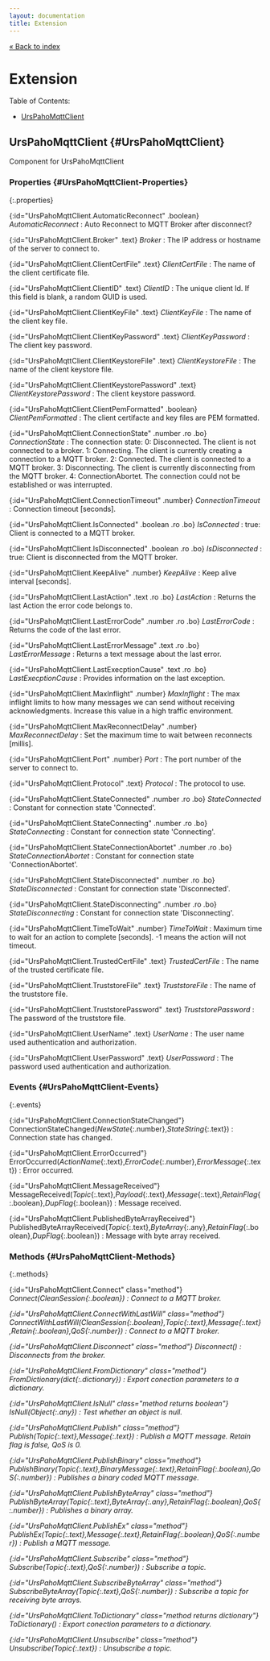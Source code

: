 ```yaml
---
layout: documentation
title: Extension
---
```


[&laquo; Back to index](index.html)
# Extension

Table of Contents:

* [UrsPahoMqttClient](#UrsPahoMqttClient)

## UrsPahoMqttClient  {#UrsPahoMqttClient}

Component for UrsPahoMqttClient



### Properties  {#UrsPahoMqttClient-Properties}

{:.properties}

{:id="UrsPahoMqttClient.AutomaticReconnect" .boolean} *AutomaticReconnect*
: Auto Reconnect to MQTT Broker after disconnect?

{:id="UrsPahoMqttClient.Broker" .text} *Broker*
: The IP address or hostname of the server to connect to.

{:id="UrsPahoMqttClient.ClientCertFile" .text} *ClientCertFile*
: The name of the client certificate file.

{:id="UrsPahoMqttClient.ClientID" .text} *ClientID*
: The unique client Id. If this field is blank, a random GUID is used.

{:id="UrsPahoMqttClient.ClientKeyFile" .text} *ClientKeyFile*
: The name of the client key file.

{:id="UrsPahoMqttClient.ClientKeyPassword" .text} *ClientKeyPassword*
: The client key password.

{:id="UrsPahoMqttClient.ClientKeystoreFile" .text} *ClientKeystoreFile*
: The name of the client keystore file.

{:id="UrsPahoMqttClient.ClientKeystorePassword" .text} *ClientKeystorePassword*
: The client keystore password.

{:id="UrsPahoMqttClient.ClientPemFormatted" .boolean} *ClientPemFormatted*
: The client certifacte and key files are PEM formatted.

{:id="UrsPahoMqttClient.ConnectionState" .number .ro .bo} *ConnectionState*
: The connection state:
0: Disconnected. The client is not connected to a broker.
1: Connecting. The client is currently creating a connection to a MQTT broker.
2: Connected. The client is connected to a MQTT broker.
3: Disconnecting. The client is currently disconnecting from the MQTT broker.
4: ConnectionAbortet. The connection could not be established or was interrupted.

{:id="UrsPahoMqttClient.ConnectionTimeout" .number} *ConnectionTimeout*
: Connection timeout [seconds].

{:id="UrsPahoMqttClient.IsConnected" .boolean .ro .bo} *IsConnected*
: true: Client is connected to a MQTT broker.

{:id="UrsPahoMqttClient.IsDisconnected" .boolean .ro .bo} *IsDisconnected*
: true: Client is disconnected from the MQTT broker.

{:id="UrsPahoMqttClient.KeepAlive" .number} *KeepAlive*
: Keep alive interval [seconds].

{:id="UrsPahoMqttClient.LastAction" .text .ro .bo} *LastAction*
: Returns the last Action the error code belongs to.

{:id="UrsPahoMqttClient.LastErrorCode" .number .ro .bo} *LastErrorCode*
: Returns the code of the last error.

{:id="UrsPahoMqttClient.LastErrorMessage" .text .ro .bo} *LastErrorMessage*
: Returns a text message about the last error.

{:id="UrsPahoMqttClient.LastExecptionCause" .text .ro .bo} *LastExecptionCause*
: Provides information on the last exception.

{:id="UrsPahoMqttClient.MaxInflight" .number} *MaxInflight*
: The max inflight limits to how many messages we can send without receiving acknowledgments.
Increase this value in a high traffic environment.

{:id="UrsPahoMqttClient.MaxReconnectDelay" .number} *MaxReconnectDelay*
: Set the maximum time to wait between reconnects [millis].

{:id="UrsPahoMqttClient.Port" .number} *Port*
: The port number of the server to connect to.

{:id="UrsPahoMqttClient.Protocol" .text} *Protocol*
: The protocol to use.

{:id="UrsPahoMqttClient.StateConnected" .number .ro .bo} *StateConnected*
: Constant for connection state 'Connected'.

{:id="UrsPahoMqttClient.StateConnecting" .number .ro .bo} *StateConnecting*
: Constant for connection state 'Connecting'.

{:id="UrsPahoMqttClient.StateConnectionAbortet" .number .ro .bo} *StateConnectionAbortet*
: Constant for connection state 'ConnectionAbortet'.

{:id="UrsPahoMqttClient.StateDisconnected" .number .ro .bo} *StateDisconnected*
: Constant for connection state 'Disconnected'.

{:id="UrsPahoMqttClient.StateDisconnecting" .number .ro .bo} *StateDisconnecting*
: Constant for connection state 'Disconnecting'.

{:id="UrsPahoMqttClient.TimeToWait" .number} *TimeToWait*
: Maximum time to wait for an action to complete [seconds].
-1 means the action will not timeout.

{:id="UrsPahoMqttClient.TrustedCertFile" .text} *TrustedCertFile*
: The name of the trusted certificate file.

{:id="UrsPahoMqttClient.TruststoreFile" .text} *TruststoreFile*
: The name of the truststore file.

{:id="UrsPahoMqttClient.TruststorePassword" .text} *TruststorePassword*
: The password of the truststore file.

{:id="UrsPahoMqttClient.UserName" .text} *UserName*
: The user name used authentication and authorization.

{:id="UrsPahoMqttClient.UserPassword" .text} *UserPassword*
: The password used authentication and authorization.

### Events  {#UrsPahoMqttClient-Events}

{:.events}

{:id="UrsPahoMqttClient.ConnectionStateChanged"} ConnectionStateChanged(*NewState*{:.number},*StateString*{:.text})
: Connection state has changed.

{:id="UrsPahoMqttClient.ErrorOccurred"} ErrorOccurred(*ActionName*{:.text},*ErrorCode*{:.number},*ErrorMessage*{:.text})
: Error occurred.

{:id="UrsPahoMqttClient.MessageReceived"} MessageReceived(*Topic*{:.text},*Payload*{:.text},*Message*{:.text},*RetainFlag*{:.boolean},*DupFlag*{:.boolean})
: Message received.

{:id="UrsPahoMqttClient.PublishedByteArrayReceived"} PublishedByteArrayReceived(*Topic*{:.text},*ByteArray*{:.any},*RetainFlag*{:.boolean},*DupFlag*{:.boolean})
: Message with byte array received.

### Methods  {#UrsPahoMqttClient-Methods}

{:.methods}

{:id="UrsPahoMqttClient.Connect" class="method"} <i/> Connect(*CleanSession*{:.boolean})
: Connect to a MQTT broker.

{:id="UrsPahoMqttClient.ConnectWithLastWill" class="method"} <i/> ConnectWithLastWill(*CleanSession*{:.boolean},*Topic*{:.text},*Message*{:.text},*Retain*{:.boolean},*QoS*{:.number})
: Connect to a MQTT broker.

{:id="UrsPahoMqttClient.Disconnect" class="method"} <i/> Disconnect()
: Disconnects from the broker.

{:id="UrsPahoMqttClient.FromDictionary" class="method"} <i/> FromDictionary(*dict*{:.dictionary})
: Export conection parameters to a dictionary.

{:id="UrsPahoMqttClient.IsNull" class="method returns boolean"} <i/> IsNull(*Object*{:.any})
: Test whether an object is null.

{:id="UrsPahoMqttClient.Publish" class="method"} <i/> Publish(*Topic*{:.text},*Message*{:.text})
: Publish a MQTT message. Retain flag is false, QoS is 0.

{:id="UrsPahoMqttClient.PublishBinary" class="method"} <i/> PublishBinary(*Topic*{:.text},*BinaryMessage*{:.text},*RetainFlag*{:.boolean},*QoS*{:.number})
: Publishes a binary coded MQTT message.

{:id="UrsPahoMqttClient.PublishByteArray" class="method"} <i/> PublishByteArray(*Topic*{:.text},*ByteArray*{:.any},*RetainFlag*{:.boolean},*QoS*{:.number})
: Publishes a binary array.

{:id="UrsPahoMqttClient.PublishEx" class="method"} <i/> PublishEx(*Topic*{:.text},*Message*{:.text},*RetainFlag*{:.boolean},*QoS*{:.number})
: Publish a MQTT message.

{:id="UrsPahoMqttClient.Subscribe" class="method"} <i/> Subscribe(*Topic*{:.text},*QoS*{:.number})
: Subscribe a topic.

{:id="UrsPahoMqttClient.SubscribeByteArray" class="method"} <i/> SubscribeByteArray(*Topic*{:.text},*QoS*{:.number})
: Subscribe a topic for receiving byte arrays.

{:id="UrsPahoMqttClient.ToDictionary" class="method returns dictionary"} <i/> ToDictionary()
: Export conection parameters to a dictionary.

{:id="UrsPahoMqttClient.Unsubscribe" class="method"} <i/> Unsubscribe(*Topic*{:.text})
: Unsubscribe a topic.
